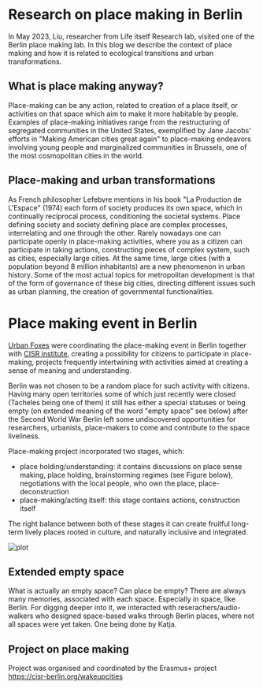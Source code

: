 # Research on place making in Berlin
In May 2023, Liu, researcher from Life itself Research lab, visited one of the Berlin place making lab. 
In this blog we describe the context of place making and how it is related to ecological transitions and urban transformations.

## What is place making anyway?
Place-making can be any action, related to creation of a place itself, or activities on that space which aim to make it more habitable by people.
Examples of place-making initiatives range from the restructuring of segregated communities in the United States, exemplified by Jane Jacobs' efforts in "Making American cities great again" to place-making endeavors involving young people and marginalized communities in Brussels, one of the most cosmopolitan cities in the world. 

## Place-making and urban transformations
As French philosopher Lefebvre mentions in his book "La Production de L'Espace" (1974) each form of society 
produces its own space, which in continually reciprocal process, conditioning the societal systems.
Place defining society and society defining place are complex processes, interrelating and one through the other. 
Rarely nowadays one can participate openly in place-making activities, where you as a citizen can participate in taking actions, constructing pieces of complex system, such as cities, especially large cities.
At the same time, large cities (with a population beyond 8 million inhabitants) are a new phenomenon in urban history. 
Some of the most actual topics for metropolitan development is that of the form of governance of these big cities, directing different issues such as urban planning, the creation of governmental functionalities. 

# Place making event in Berlin
[Urban Foxes](https://www.urbanfoxes.org/) were coordinating the place-making event in Berlin together with [CISR institute](https://cisr-berlin.org/), creating a possibility for citizens to participate in place-making, projects frequently intertwining with activities aimed at creating a sense of meaning and understanding.

Berlin was not chosen to be a random place for such activity with citizens.
Having many open territories some of which just recently were closed (Tacheles being one of them) it still has either a special statuses or being empty (on extended meaning of the word "empty space" see below) 
after the Second World War Berlin left some undiscovered opportunities for researchers, urbanists, place-makers to come and contribute to the space liveliness. 


Place-making project incorporated two stages, which:
- place holding/understanding: it contains discussions on place sense making, place holding, brainstorming regimes (see Figure below), negotiations with the local people, who own the place, place-deconstruction
- place-making/acting itself: this stage contains actions, construction itself

The right balance between both of these stages it can create fruitful long-term lively places rooted in culture, 
and naturally inclusive and integrated.

![plot]([https://github.com/cityinteractionlab/participatory_approaches/blob/main/figures/co-production%20workshops.PNG](https://github.com/Liyubov/community/blob/master/research/figures/place%20making.PNG))


## Extended empty space 

What is actually an empty space? Can place be empty? There are always many memories, associated with each space. Especially in space, like Berlin. 
For digging deeper into it, we interacted with reserachers/audio-walkers who designed space-based walks through Berlin places, where not all spaces were yet taken. 
One being done by Katja.

## Project on place making 

Project was organised and coordinated by the Erasmus+ project https://cisr-berlin.org/wakeupcities 
